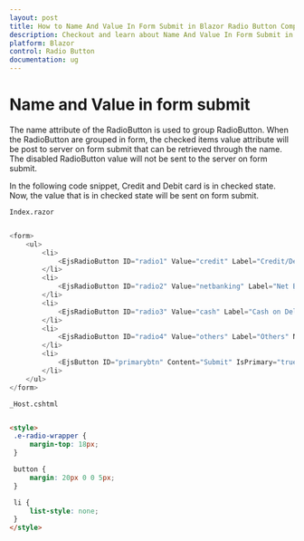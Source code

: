 ```yaml
---
layout: post
title: How to Name And Value In Form Submit in Blazor Radio Button Component | Syncfusion
description: Checkout and learn about Name And Value In Form Submit in Blazor Radio Button component of Syncfusion, and more details.
platform: Blazor
control: Radio Button
documentation: ug
---
```


# Name and Value in form submit

The name attribute of the RadioButton is used to group RadioButton. When the RadioButton are grouped in form, the checked items value attribute
will be post to server on form submit that can be retrieved through the name. The disabled RadioButton
value will not be sent to the server on form submit.

In the following code snippet, Credit and Debit card is in checked state.
Now, the value that is in checked state will be sent on form submit.

`Index.razor`

```csharp

<form>
    <ul>
        <li>
            <EjsRadioButton ID="radio1" Value="credit" Label="Credit/Debit Card" Name="payment" Checked="true"></EjsRadioButton>
        </li>
        <li>
            <EjsRadioButton ID="radio2" Value="netbanking" Label="Net Banking" Name="payment"></EjsRadioButton>
        </li>
        <li>
            <EjsRadioButton ID="radio3" Value="cash" Label="Cash on Delivery" Name="payment"></EjsRadioButton>
        </li>
        <li>
            <EjsRadioButton ID="radio4" Value="others" Label="Others" Name="payment"></EjsRadioButton>
        </li>
        <li>
            <EjsButton ID="primarybtn" Content="Submit" IsPrimary="true"></EjsButton>
        </li>
    </ul>
</form>

  ```

  `_Host.cshtml`

   ```html

   <style>
    .e-radio-wrapper {
        margin-top: 18px;
    }

    button {
        margin: 20px 0 0 5px;
    }

    li {
        list-style: none;
    }
</style>

  ```